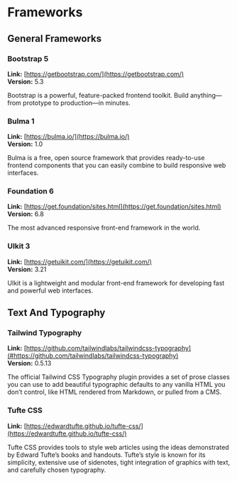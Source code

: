 # Frameworks

## General Frameworks

### Bootstrap 5

**Link:** [https://getbootstrap.com/](https://getbootstrap.com/)<br />
**Version:** 5.3

Bootstrap is a powerful, feature-packed frontend toolkit. Build anything—from prototype to production—in minutes.

### Bulma 1

**Link:** [https://bulma.io/](https://bulma.io/)<br />
**Version:** 1.0

Bulma is a free, open source framework that provides ready-to-use frontend components that you can easily combine to build responsive web interfaces.

### Foundation 6

**Link:** [https://get.foundation/sites.html](https://get.foundation/sites.html)<br />
**Version:** 6.8

The most advanced responsive front-end framework in the world.

### UIkit 3

**Link:** [https://getuikit.com/](https://getuikit.com/)<br />
**Version:** 3.21

UIkit is a lightweight and modular front-end framework for developing fast and powerful web interfaces.

## Text And Typography

### Tailwind Typography

**Link:** [https://github.com/tailwindlabs/tailwindcss-typography](#https://github.com/tailwindlabs/tailwindcss-typography)<br />
**Version:** 0.5.13

The official Tailwind CSS Typography plugin provides a set of prose classes you can use to add beautiful typographic defaults to any vanilla HTML you don’t control, like HTML rendered from Markdown, or pulled from a CMS.

### Tufte CSS

**Link:** [https://edwardtufte.github.io/tufte-css/](https://edwardtufte.github.io/tufte-css/)

Tufte CSS provides tools to style web articles using the ideas demonstrated by Edward Tufte’s books and handouts. Tufte’s style is known for its simplicity, extensive use of sidenotes, tight integration of graphics with text, and carefully chosen typography.
